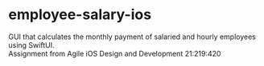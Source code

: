 # employee-salary-ios
GUI that calculates the monthly payment of salaried and hourly employees using SwiftUI. 
<br>
Assignment from Agile iOS Design and Development 21:219:420
